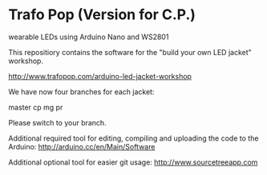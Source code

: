 Trafo Pop (Version for C.P.)
=========

wearable LEDs using Arduino Nano and WS2801

This repositiory contains the software for the "build your own LED jacket" workshop.

http://www.trafopop.com/arduino-led-jacket-workshop

We have now four branches for each jacket:

master
cp
mg
pr

Please switch to your branch.


Additional required tool for editing, compiling and uploading the code to the Arduino:
http://arduino.cc/en/Main/Software

Additional optional tool for easier git usage:
http://www.sourcetreeapp.com
